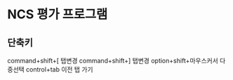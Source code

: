 # NCS 평가 프로그램

## 단축키
command+shift+[ 탭변경
command+shift+] 탭변경
option+shift+마우스커서 다중선택
control+tab 이전 탭 가기